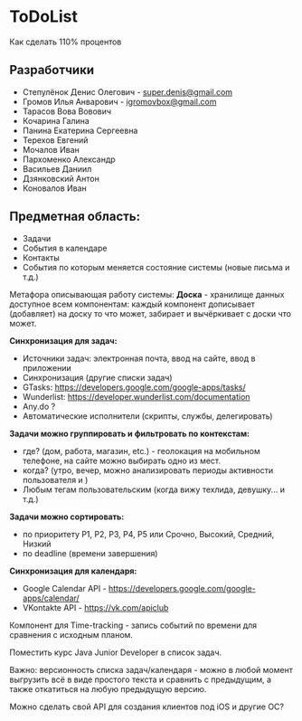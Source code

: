 # ToDoList
Как сделать 110% процентов

Разработчики
------------
* Степулёнок Денис Олегович - super.denis@gmail.com
* Громов Илья Анварович - igromovbox@gmail.com
* Тарасов Вова Вовович
* Кочарина Галина
* Панина Екатерина Сергеевна
* Терехов Евгений
* Мочалов Иван
* Пархоменко Александр
* Васильев Даниил
* Дзянковский Антон
* Коновалов Иван

Предметная область:
-------------------
* Задачи
* События в календаре
* Контакты
* События по которым меняется состояние системы (новые письма и т.д.)

Метафора описывающая работу системы:
**Доска** - хранилище данных доступное всем компонентам: каждый компонент дописывает (добавляет) на доску то что может, забирает и вычёркивает с доски что может.

**Синхронизация для задач:**
* Источники задач: электронная почта, ввод на сайте, ввод в приложении
* Синхронизация (другие списки задач)
 * GTasks: https://developers.google.com/google-apps/tasks/
 * Wunderlist: https://developer.wunderlist.com/documentation
 * Any.do ?
* Автоматические исполнители (скрипты, службы, делегировать)

**Задачи можно группировать и фильтровать по контекстам:**
* где? (дом, работа, магазин, etc.) - геолокация на мобильном телефоне, на сайте можно выбирать одно из мест.
* когда? (утро, вечер, можно анализировать периоды активности пользователя и )
* Любым тегам пользовательским (когда вижу техлида, девушку... и т.д.)

**Задачи можно сортировать:**
* по приоритету P1, P2, P3, P4, P5 или Срочно, Высокий, Средний, Низкий
* по deadline (времени завершения)

**Синхронизация для календаря:**
* Google Calendar API - https://developers.google.com/google-apps/calendar/
* VKontakte API - https://vk.com/apiclub

Компонент для Time-tracking - запись событий по времени для сравнения с исходным планом.

Поместить курс Java Junior Developer в список задач.

Важно: версионность списка задач/календаря - можно в любой момент выгрузить всё в виде
простого текста и сравнить с предыдущим, а также откатиться на любую предыдущую версию.

Можно сделать свой API для создания клиентов под iOS и другие ОС?
